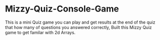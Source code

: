 # Mizzy-Quiz-Console-Game

This is a mini Quiz game you can play and get results at the end of the quiz that how many of questions you answered correctly, Built this Mizzy Quiz game to get familar with 2d Arrays.
